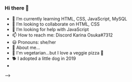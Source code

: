 ### Hi there 👋

- 🌱 I’m currently learning HTML, CSS, JavaScript, MySQL
- 👯 I’m looking to collaborate on HTML, CSS
- 🤔 I’m looking for help with JavaScript
- 📫 How to reach me: Discord Karina Osuka#7312
- 😃 Pronouns: she/her
- 🌸 About me...
- 🥦 I'm vegetarian...but I love a veggie pizza 💟
- 🐕 I adopted a little dog in 2019
- 
-->
